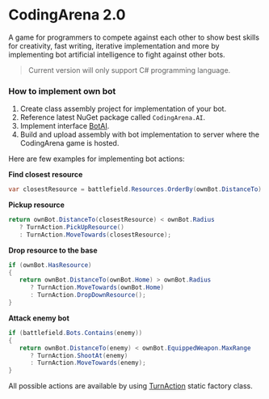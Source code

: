 # CodingArena 2.0

A game for programmers to compete against each other to show best skills for creativity, fast writing, iterative implementation and more by implementing bot artificial intelligence to fight against other bots.

> Current version will only support C# programming language.

### How to implement own bot

1. Create class assembly project for implementation of your bot.
2. Reference latest NuGet package called `CodingArena.AI`.
3. Implement interface [BotAI](./CodingArena.AI/BotAI.cs).
4. Build and upload assembly with bot implementation to server where the CodingArena game is hosted.

Here are few examples for implementing bot actions:

**Find closest resource**
``` csharp
var closestResource = battlefield.Resources.OrderBy(ownBot.DistanceTo).FirstOrDefault();
```

**Pickup resource**
``` csharp
return ownBot.DistanceTo(closestResource) < ownBot.Radius
   ? TurnAction.PickUpResource()
   : TurnAction.MoveTowards(closestResource);
```

**Drop resource to the base**
``` csharp
if (ownBot.HasResource)
{
   return ownBot.DistanceTo(ownBot.Home) > ownBot.Radius
      ? TurnAction.MoveTowards(ownBot.Home)
      : TurnAction.DropDownResource();
}
```

**Attack enemy bot**
``` csharp
if (battlefield.Bots.Contains(enemy))
{
   return ownBot.DistanceTo(enemy) < ownBot.EquippedWeapon.MaxRange
      ? TurnAction.ShootAt(enemy)
      : TurnAction.MoveTowards(enemy);
}
```

All possible actions are available by using [TurnAction](./CodingArena.AI/TurnAction.cs) static factory class.
